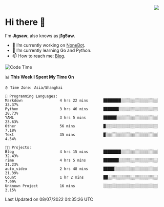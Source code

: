 <a href="#">
  <img align="right" src="https://github-readme-stats.vercel.app/api?username=j1g5awi&count_private=true&show_icons=true&title_color=80070B&text_color=B3B3B3&bg_color=212121&icon_color=80070B" />
</a>

# Hi there 👋

I'm **Jigsaw**, also knows as **j1g5aw**.

- 🔭 I’m currently working on [NoneBot](https://github.com/nonebot).
- 🌱 I’m currently learning Go and Python.
- 📫 How to reach me: [Blog](https://blog.maddestroyer.xyz/).

<!--START_SECTION:waka-->
![Code Time](http://img.shields.io/badge/Code%20Time-0%20secs-blue)

📊 **This Week I Spent My Time On** 

```text
⌚︎ Time Zone: Asia/Shanghai

💬 Programming Languages: 
Markdown                 4 hrs 22 mins       ████████░░░░░░░░░░░░░░░░░   33.37% 
Python                   3 hrs 46 mins       ███████░░░░░░░░░░░░░░░░░░   28.73% 
YAML                     3 hrs 5 mins        ██████░░░░░░░░░░░░░░░░░░░   23.63% 
Other                    56 mins             █░░░░░░░░░░░░░░░░░░░░░░░░   7.18% 
Text                     35 mins             █░░░░░░░░░░░░░░░░░░░░░░░░   4.54%

🐱‍💻 Projects: 
Blog                     4 hrs 15 mins       ████████░░░░░░░░░░░░░░░░░   32.43% 
rime                     4 hrs 5 mins        ███████░░░░░░░░░░░░░░░░░░   31.23% 
auto_video               2 hrs 48 mins       █████░░░░░░░░░░░░░░░░░░░░   21.39% 
Count                    1 hr 2 mins         ██░░░░░░░░░░░░░░░░░░░░░░░   7.99% 
Unknown Project          16 mins             ░░░░░░░░░░░░░░░░░░░░░░░░░   2.15%

```


 Last Updated on 08/07/2022 04:35:26 UTC
<!--END_SECTION:waka-->
